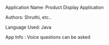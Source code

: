 Application Name: Product Display Application

Authors: Shruthi, etc..

Language Used: Java

App Info : Voice questions can be asked
